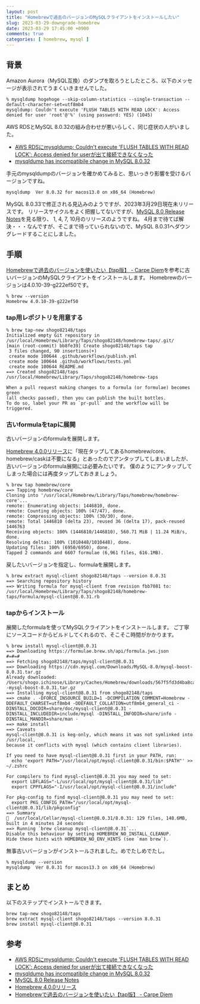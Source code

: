 ```yaml
---
layout: post
title: "Homebrewで過去のバージョンのMySQLクライアントをインストールしたい"
slug: 2023-03-29-downgrade-homebrew
date: 2023-03-29 17:45:00 +0900
comments: true
categories: [ homebrew, mysql ]
---
```


## 背景

Amazon Aurora（MySQL互換）のダンプを取ろうとしたところ、以下のメッセージが表示されてうまくいきませんでした。

```
% mysqldump hogehoge --skip-column-statistics --single-transaction --default-character-set=utf8mb4
mysqldump: Couldn't execute 'FLUSH TABLES WITH READ LOCK': Access denied for user 'root'@'%' (using password: YES) (1045)
```

AWS RDSとMySQL 8.0.32の組み合わせが悪いらしく、同じ症状の人がいました。

- [AWS RDSにmysqldump: Couldn't execute 'FLUSH TABLES WITH READ LOCK': Access denied for userが出て接続できなくなった](https://mattintosh.hatenablog.com/entry/20230207/1675759783)
- [mysqldump has incompatibile change in MySQL 8.0.32](https://bugs.mysql.com/bug.php?id=109685)

手元のmysqldumpのバージョンを確かめてみると、思いっきり影響を受けるバージョンですね。

```
mysqldump  Ver 8.0.32 for macos13.0 on x86_64 (Homebrew)
```

MySQL 8.0.33で修正される見込みのようですが、2023年3月29日現在未リリースです。
リリースサイクルをよく把握してないですが、[MySQL 8.0 Release Notes](https://dev.mysql.com/doc/relnotes/mysql/8.0/en/)を見る限り、
1, 4, 7, 10月のリリースのようですね。
4月まで待てば解決・・・なんですが、そこまで待っていられないので、MySQL 8.0.31へダウングレードすることにしました。

## 手順

[Homebrewで過去のバージョンを使いたい【tap版】 - Carpe Diem](https://christina04.hatenablog.com/entry/install-old-version-with-homebrew)を参考に古いバージョンのMySQLクライアントをインストールします。
Homebrewのバージョンは4.0.10-39-g222ef50です。

```
% brew --version
Homebrew 4.0.10-39-g222ef50
```

### tap用レポジトリを用意する

```
% brew tap-new shogo82148/taps
Initialized empty Git repository in /usr/local/Homebrew/Library/Taps/shogo82148/homebrew-taps/.git/
[main (root-commit) bb8fe39] Create shogo82148/taps tap
 3 files changed, 90 insertions(+)
 create mode 100644 .github/workflows/publish.yml
 create mode 100644 .github/workflows/tests.yml
 create mode 100644 README.md
==> Created shogo82148/taps
/usr/local/Homebrew/Library/Taps/shogo82148/homebrew-taps

When a pull request making changes to a formula (or formulae) becomes green
(all checks passed), then you can publish the built bottles.
To do so, label your PR as `pr-pull` and the workflow will be triggered.
```

### 古いformulaをtapに展開

古いバージョンのformulaを展開します。

[Homebrew 4.0.0リリース](https://rcmdnk.com/blog/2023/02/17/computer-homebrew/)に「現在タップしてあるhomebrew/core、homebrew/caskは不要になる」とあったのでアンタップしてしまいましたが、
古いバージョンのformula展開には必要みたいです。
僕のようにアンタップしてしまった場合には再度タップしておきましょう。

```
% brew tap homebrew/core
==> Tapping homebrew/core
Cloning into '/usr/local/Homebrew/Library/Taps/homebrew/homebrew-core'...
remote: Enumerating objects: 1446810, done.
remote: Counting objects: 100% (47/47), done.
remote: Compressing objects: 100% (30/30), done.
remote: Total 1446810 (delta 23), reused 36 (delta 17), pack-reused 1446763
Receiving objects: 100% (1446810/1446810), 560.71 MiB | 11.24 MiB/s, done.
Resolving deltas: 100% (1010448/1010448), done.
Updating files: 100% (6950/6950), done.
Tapped 2 commands and 6607 formulae (6,961 files, 616.1MB).
```

戻したいバージョンを指定し、formulaを展開します。

```
% brew extract mysql-client shogo82148/taps --version 8.0.31
==> Searching repository history
==> Writing formula for mysql-client from revision fbb7081 to:
/usr/local/Homebrew/Library/Taps/shogo82148/homebrew-taps/Formula/mysql-client@8.0.31.rb
```

### tapからインストール

展開したformulaを使ってMySQLクライアントをインストールします。
ご丁寧にソースコードからビルドしてくれるので、そこそこ時間がかかります。

```
% brew install mysql-client@8.0.31
==> Downloading https://formulae.brew.sh/api/formula.jws.json
#=#=#
==> Fetching shogo82148/taps/mysql-client@8.0.31
==> Downloading https://cdn.mysql.com/Downloads/MySQL-8.0/mysql-boost-8.0.31.tar.gz
Already downloaded: /Users/shogo.ichinose/Library/Caches/Homebrew/downloads/567f5fd3d4ba8ca595fac5749b8a929eebdc92eb957ba1878608ffc28bda567a--mysql-boost-8.0.31.tar.gz
==> Installing mysql-client@8.0.31 from shogo82148/taps
==> cmake . -DFORCE_INSOURCE_BUILD=1 -DCOMPILATION_COMMENT=Homebrew -DDEFAULT_CHARSET=utf8mb4 -DDEFAULT_COLLATION=utf8mb4_general_ci -DINSTALL_DOCDIR=share/doc/mysql-client@8.0.31 -DINSTALL_INCLUDEDIR=include/mysql -DINSTALL_INFODIR=share/info -DINSTALL_MANDIR=share/man -
==> make install
==> Caveats
mysql-client@8.0.31 is keg-only, which means it was not symlinked into /usr/local,
because it conflicts with mysql (which contains client libraries).

If you need to have mysql-client@8.0.31 first in your PATH, run:
  echo 'export PATH="/usr/local/opt/mysql-client@8.0.31/bin:$PATH"' >> ~/.zshrc

For compilers to find mysql-client@8.0.31 you may need to set:
  export LDFLAGS="-L/usr/local/opt/mysql-client@8.0.31/lib"
  export CPPFLAGS="-I/usr/local/opt/mysql-client@8.0.31/include"

For pkg-config to find mysql-client@8.0.31 you may need to set:
  export PKG_CONFIG_PATH="/usr/local/opt/mysql-client@8.0.31/lib/pkgconfig"
==> Summary
🍺  /usr/local/Cellar/mysql-client@8.0.31/8.0.31: 129 files, 148.6MB, built in 4 minutes 24 seconds
==> Running `brew cleanup mysql-client@8.0.31`...
Disable this behaviour by setting HOMEBREW_NO_INSTALL_CLEANUP.
Hide these hints with HOMEBREW_NO_ENV_HINTS (see `man brew`).
```

無事古いバージョンがインストールされました。めでたしめでたし。

```
% mysqldump --version
mysqldump  Ver 8.0.31 for macos13.3 on x86_64 (Homebrew)
```

## まとめ

以下のステップでインストールできます。

```
brew tap-new shogo82148/taps
brew extract mysql-client shogo82148/taps --version 8.0.31
brew install mysql-client@8.0.31
```

## 参考

- [AWS RDSにmysqldump: Couldn't execute 'FLUSH TABLES WITH READ LOCK': Access denied for userが出て接続できなくなった](https://mattintosh.hatenablog.com/entry/20230207/1675759783)
- [mysqldump has incompatibile change in MySQL 8.0.32](https://bugs.mysql.com/bug.php?id=109685)
- [MySQL 8.0 Release Notes](https://dev.mysql.com/doc/relnotes/mysql/8.0/en/)
- [Homebrew 4.0.0リリース](https://rcmdnk.com/blog/2023/02/17/computer-homebrew/)
- [Homebrewで過去のバージョンを使いたい【tap版】 - Carpe Diem](https://christina04.hatenablog.com/entry/install-old-version-with-homebrew)
